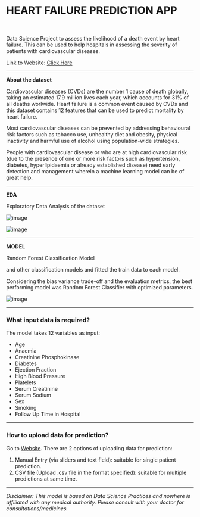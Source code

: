 # HEART FAILURE PREDICTION APP

<br>

Data Science Project to assess the likelihood of a death event by heart failure.
This can be used to help hospitals in assessing the severity of patients with cardiovascular diseases.

Link to Website: [Click Here]((https://heart-fail-detect-297d1fc56f38.herokuapp.com/))

---

**About the dataset**

Cardiovascular diseases (CVDs) are the number 1 cause of death globally, taking an estimated 17.9 million lives each year, which accounts for 31% of all deaths worlwide.
Heart failure is a common event caused by CVDs and this dataset contains 12 features that can be used to predict mortality by heart failure.

Most cardiovascular diseases can be prevented by addressing behavioural risk factors such as tobacco use, unhealthy diet and obesity, physical inactivity and harmful use of alcohol using population-wide strategies.

People with cardiovascular disease or who are at high cardiovascular risk (due to the presence of one or more risk factors such as hypertension, diabetes, hyperlipidaemia or already established disease) need early detection and management wherein a machine learning model can be of great help.

---

**EDA**

Exploratory Data Analysis of the dataset 

![image](https://user-images.githubusercontent.com/43726919/132322608-e8d4aa71-be71-462c-ba81-096043d57108.png)

![image](https://user-images.githubusercontent.com/43726919/132322668-d057a5ec-f4d3-4f36-b6ac-2526fdec4650.png)

---

**MODEL**

 Random Forest Classification Model

and other classification models and fitted the train data to each model. 

Considering the bias variance trade-off and the evaluation metrics, the best performing model was Random Forest Classifier with optimized parameters.

![image](https://user-images.githubusercontent.com/43726919/132326245-625669b2-893e-48b7-8fc3-16e0dc0f25d4.png)

---

### What input data is required?
The model takes 12 variables as input:
- Age
- Anaemia
- Creatinine Phosphokinase
- Diabetes
- Ejection Fraction
- High Blood Pressure
- Platelets
- Serum Creatinine
- Serum Sodium
- Sex
- Smoking
- Follow Up Time in Hospital

---

### How to upload data for prediction?
Go to [Website](https://heart-fail-detect-297d1fc56f38.herokuapp.com/).
There are 2 options of uploading data for prediction:

1. Manual Entry (via sliders and text field): suitable for single patient prediction.
2. CSV file (Upload .csv file in the format specified): suitable for multiple predictions at same time.


---

*Disclaimer: This model is based on Data Science Practices and nowhere is affiliated with any medical authority. Please consult with your doctor for consultations/medicines.*
